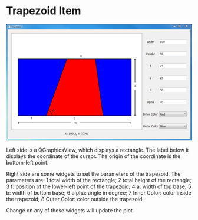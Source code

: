 
# Trapezoid Item

![screenshot](TrapezoidItem.PNG)

Left side is a QGraphicsView, which displays a rectangle. The label below it displays the coordinate of the cursor. The origin of the coordinate is the bottom-left point.

Right side are some widgets to set the parameters of the trapezoid. The parameters are:
1 total width of the rectangle;
2 total height of the rectangle;
3 f: position of the lower-left point of the trapezoid;
4 a: width of top base;
5 b: width of bottom base;
6 alpha: angle in degree;
7 Inner Color: color inside the trapezoid;
8 Outer Color: color outside the trapezoid.

Change on any of these widgets will update the plot.
